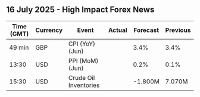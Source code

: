 ## 16 July 2025 - High Impact Forex News

| Time (GMT) | Currency | Event | Actual | Forecast | Previous |
|------|----------|-------|--------|----------|----------|
| 49 min | GBP | CPI (YoY) (Jun) |  | 3.4% | 3.4% |
| 13:30 | USD | PPI (MoM) (Jun) |  | 0.2% | 0.1% |
| 15:30 | USD | Crude Oil Inventories |  | -1.800M | 7.070M |
